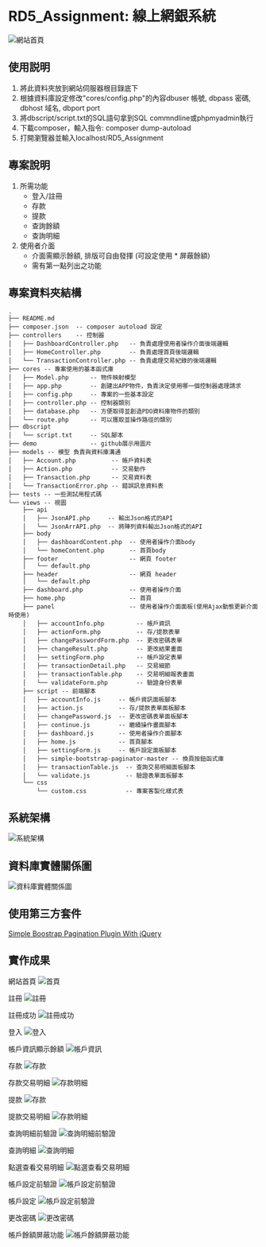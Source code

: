 # RD5_Assignment: 線上網銀系統
![網站首頁](demo/accountInfo.png)
## 使用説明
1. 將此資料夾放到網站伺服器根目錄底下
2. 根據資料庫設定修改"cores/config.php"的內容dbuser 帳號, dbpass 密碼, dbhost 域名, dbport port
3. 將dbscript/script.txt的SQL語句拿到SQL commndline或phpmyadmin執行
4. 下載composer，輸入指令: composer dump-autoload 
5. 打開瀏覽器並輸入localhost/RD5_Assignment

## 專案說明

1. 所需功能
    * 登入/註冊
    * 存款
    * 提款
    * 查詢餘額
    * 查詢明細
2. 使用者介面
    * 介面需顯示餘額, 排版可自由發揮 (可設定使用 * 屏蔽餘額)
    * 需有第一點列出之功能

## 專案資料夾結構
```
.
├── README.md
├── composer.json  -- composer autoload 設定
├── controllers    -- 控制器
│   ├── DashboardController.php   -- 負責處理使用者操作介面後端邏輯
│   ├── HomeController.php        -- 負責處理首頁後端邏輯
│   └── TransactionController.php -- 負責處理交易紀錄的後端邏輯
├── cores -- 專案使用的基本函式庫
│   ├── Model.php      -- 物件映射模型
│   ├── app.php        -- 創建出APP物件，負責決定使用哪一個控制器處理請求
│   ├── config.php     -- 專案的一些基本設定
│   ├── controller.php -- 控制器類別
│   ├── database.php   -- 方便取得並創造PDO資料庫物件的類別
│   └── route.php      -- 可以獲取並操作路徑的類別
├── dbscript
│   └── script.txt     -- SQL腳本
├── demo               -- github展示用圖片
├── models -- 模型 負責與資料庫溝通
│   ├── Account.php          -- 帳戶資料表
│   ├── Action.php           -- 交易動作
│   ├── Transaction.php      -- 交易資料表
│   └── TransactionError.php -- 錯誤訊息資料表
├── tests -- 一些測試用程式碼
└── views -- 視圖
    ├── api
    │   ├── JsonAPI.php     -- 輸出Json格式的API
    │   └── JsonArrAPI.php  -- 將陣列資料輸出Json格式的API
    ├── body
    │   ├── dashboardContent.php  -- 使用者操作介面body
    │   └── homeContent.php       -- 首頁body
    ├── footer                    -- 網頁 footer
    │   └── default.php
    ├── header                    -- 網頁 header
    │   └── default.php
    ├── dashboard.php             -- 使用者操作介面
    ├── home.php                  -- 首頁
    ├── panel                     -- 使用者操作介面面板(使用Ajax動態更新介面時使用)
    │   ├── accountInfo.php         -- 帳戶資訊
    │   ├── actionForm.php          -- 存/提款表單
    │   ├── changePasswordForm.php  -- 更改密碼表單
    │   ├── changeResult.php        -- 更改結果畫面
    │   ├── settingForm.php         -- 帳戶設定表單
    │   ├── transactionDetail.php   -- 交易細節
    │   ├── transactionTable.php    -- 交易明細報表畫面
    │   └── validateForm.php        -- 驗證身份表單
    ├── script -- 前端腳本
    │   ├── accountInfo.js     -- 帳戶資訊面板腳本
    │   ├── action.js          -- 存/提款表單面板腳本
    │   ├── changePassword.js  -- 更改密碼表單面板腳本
    │   ├── continue.js        -- 繼續操作畫面腳本
    │   ├── dashboard.js       -- 使用者操作介面腳本
    │   ├── home.js            -- 首頁腳本
    │   ├── settingForm.js     -- 帳戶設定面板腳本
    │   ├── simple-bootstrap-paginator-master -- 換頁按鈕函式庫
    │   ├── transactionTable.js  -- 查詢交易明細面板腳本
    │   └── validate.js          -- 驗證表單面板腳本
    └── css
        └── custom.css           -- 專案客製化樣式表
```

## 系統架構

![系統架構](demo/system.png)

## 資料庫實體關係圖

![資料庫實體關係圖](demo/ER-Diagram.png)

## 使用第三方套件

[Simple Boostrap Pagination Plugin With jQuery](https://www.jqueryscript.net/other/Simple-Boostrap-Pagination-Plugin-With-jQuery.html)
## 實作成果
網站首頁
![首頁](demo/home.png)

註冊
![註冊](demo/signup.png)

註冊成功
![註冊成功](demo/signupSuccess.png)

登入
![登入](demo/login.png)

帳戶資訊顯示餘額
![帳戶資訊](demo/accountInfo.png)

存款
![存款](demo/deposit.png)

存款交易明細
![存款明細](demo/depositDetail.png)

提款
![存款](demo/withdraw.png)

提款交易明細
![存款明細](demo/withdrawDetail.png)

查詢明細前驗證
![查詢明細前驗證](demo/transactionValidate.png)

查詢明細
![查詢明細](demo/transaction.png)

點選查看交易明細
![點選查看交易明細](demo/transactionDetail.png)

帳戶設定前驗證
![帳戶設定前驗證](demo/settingValidate.png)

帳戶設定
![帳戶設定前驗證](demo/setting.png)

更改密碼
![更改密碼](demo/changePassword.png)

帳戶餘額屏蔽功能
![帳戶餘額屏蔽功能](demo/residueHide.png)